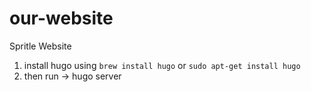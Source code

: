 # our-website
Spritle Website

1. install hugo using `brew install hugo` or `sudo apt-get install hugo`
2. then run -> hugo server 
